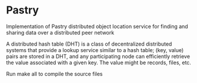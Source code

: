 # Pastry

Implementation of Pastry distributed object location service for finding and sharing data over a distributed peer network

A distributed hash table (DHT) is a class of decentralized distributed systems that provide a lookup service
similar to a hash table; (key, value) pairs are stored in a DHT, and any participating node can efficiently retrieve
the value associated with a given key. The value might be records, files, etc.

Run make all to compile the source files
